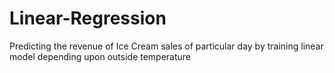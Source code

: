 # Linear-Regression
Predicting the revenue of Ice Cream sales of particular day by training linear model depending upon outside temperature
